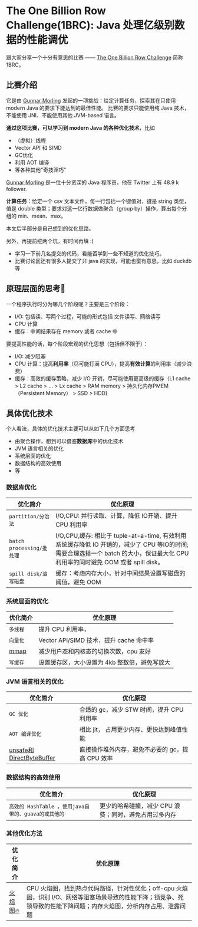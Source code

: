 # The One Billion Row Challenge(1BRC): Java 处理亿级别数据的性能调优
跟大家分享一个十分有意思的比赛 —— [The One Billion Row Challenge] 简称 1BRC。

## 比赛介绍
它是由 [Gunnar Morling] 发起的一项挑战：给定计算任务，探索其在只使用 modern Java 的要求下能达到的最佳性能。
比赛的要求只能使用纯 Java 技术，不能使用 JNI、不能使用其他 JVM-based 语言。

**通过这项比赛，可以学习到 modern Java 的各种优化技术**，比如

* （虚拟）线程
* Vector API 和 SIMD
* GC优化
* 利用 AOT 编译
* 等各种其他"奇技淫巧"

[Gunnar Morling] 是一位十分资深的 Java 程序员，他在 Twitter 上有 48.9 k follower. 

**计算任务**：给定一个 csv 文本文件，每一行包括一个键值对，键是 string 类型，值是 double 类型；要求对这一亿行数据做聚合（group by）操作，算出每个分组的 min、mean、max。

本文后半部分是自己想到的优化思路。

另外，再提前挖两个坑，有时间再填 :)

* 学习一下前几名提交的代码，看能否学到一些不知道的优化技巧。
* 比赛讨论区还有很多人提交了非 java 的实现，可能也蛮有意思，比如 duckdb 等

## 原理层面的思考🤔

一个程序执行时分为哪几个阶段呢？主要是三个阶段：

* I/O: 包括读、写两个过程，可能的形式包括 文件读写、网络读写
* CPU 计算
* 缓存：中间结果存在 memory 或者 cache 中

要提高性能的话，每个阶段宏观的优化思想（包括但不限于）：

* I/O: 减少阻塞
* CPU 计算：提高**利用率**（尽可能打满 CPU），提高**有效计算**的利用率（减少浪费）
* 缓存：高效的缓存策略，减少 I/O 开销，尽可能使用更高级的缓存（L1 cache > L2 cache > ... > Lx cache > RAM memory > 持久化内存PMEM（Persistent Memory） > SSD > HDD)


## 具体优化技术
个人看法，具体的优化技术主要可以从如下几个方面思考

* 由聚合操作，想到可以借鉴**数据库**中的优化技术
* JVM 语言相关的优化
* 系统层面的优化
* 数据结构的高效使用
* 等

### 数据库优化
| 优化简介         | 优化原理                          |
| ----------- | ------------------------------------ |
| `partition/分治法`  | I/O,CPU: 并行读取、计算，降低 IO开销、提升 CPU 利用率 |
| `batch processing/批处理` | I/O,CPU,缓存: 相比于 tuple-at-a-time, 有效利用系统缓存降低 IO 开销的，减少了 CPU 等IO的时间; 需要合理选择一个 batch 的大小，保证最大化 CPU 利用率的同时避免 OOM 或者 spill disk。|
| `spill disk/溢写磁盘` | 缓存：考虑内存大小，针对中间结果设置写磁盘的阈值，避免 OOM |

### 系统层面的优化
| 优化简介 | 优化原理 |
| -------- | -------- |
| `多线程` |   提升 CPU 利用率，     |
| `向量化` |   Vector API/SIMD 技术，提升 cache 命中率     |
| [mmap]  |   减少用户态和内核态的切换次数，cpu 友好    |
| `写缓存` | 设置缓存区，大小设置为 4kb 整数倍，避免写放大 |

### JVM 语言相关的优化
| 优化简介       | 优化原理 |
| -------------- | -------- |
| `GC 优化`       |   合适的 gc，减少 STW 时间，提升 CPU 利用率      |
| `AOT 编译优化` |   相比 jit， 占用更少内存、更快达到峰值性能      |
| [unsafe和DirectByteBuffer] |  直接操作堆外内存，避免不必要的 gc，提高 CPU 效率        |


### 数据结构的高效使用
| 优化简介 | 优化原理 |
| -------- | -------- |
| `高效的 HashTable ，使用java自带的、guava的或其他的` |  更少的哈希碰撞，减少 CPU 浪费；同时，避免占用过多内存  |

### 其他优化方法
| 优化简介 | 优化原理 |
| -------- | -------- |
| [火焰图🔥] |  CPU 火焰图，找到热点代码路径，针对性优化；off-cpu 火焰图，识别 I/O、网络等阻塞场景导致的性能下降；锁竞争、死锁导致的性能下降问题；内存火焰图，分析内存占用、泄露问题 |




[The One Billion Row Challenge]: https://github.com/gunnarmorling/1brc?tab=readme-ov-file
[Gunnar Morling]: https://twitter.com/gunnarmorling
[火焰图🔥]: https://www.infoq.cn/article/a8kmnxdhbwmzxzsytlga
[unsafe和DirectByteBuffer]: https://tech.meituan.com/2019/02/14/talk-about-java-magic-class-unsafe.html
[mmap]: https://www.cnkirito.moe/learn-mmap/#mmap-vs-FileChannel